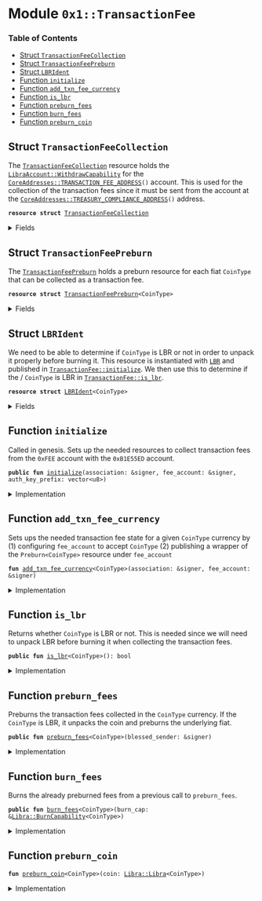 
<a name="0x1_TransactionFee"></a>

# Module `0x1::TransactionFee`

### Table of Contents

-  [Struct `TransactionFeeCollection`](#0x1_TransactionFee_TransactionFeeCollection)
-  [Struct `TransactionFeePreburn`](#0x1_TransactionFee_TransactionFeePreburn)
-  [Struct `LBRIdent`](#0x1_TransactionFee_LBRIdent)
-  [Function `initialize`](#0x1_TransactionFee_initialize)
-  [Function `add_txn_fee_currency`](#0x1_TransactionFee_add_txn_fee_currency)
-  [Function `is_lbr`](#0x1_TransactionFee_is_lbr)
-  [Function `preburn_fees`](#0x1_TransactionFee_preburn_fees)
-  [Function `burn_fees`](#0x1_TransactionFee_burn_fees)
-  [Function `preburn_coin`](#0x1_TransactionFee_preburn_coin)



<a name="0x1_TransactionFee_TransactionFeeCollection"></a>

## Struct `TransactionFeeCollection`

The
<code><a href="#0x1_TransactionFee_TransactionFeeCollection">TransactionFeeCollection</a></code> resource holds the
<code><a href="LibraAccount.md#0x1_LibraAccount_WithdrawCapability">LibraAccount::WithdrawCapability</a></code> for the
<code><a href="CoreAddresses.md#0x1_CoreAddresses_TRANSACTION_FEE_ADDRESS">CoreAddresses::TRANSACTION_FEE_ADDRESS</a>()</code> account.
This is used for the collection of the transaction fees since it
must be sent from the account at the
<code><a href="CoreAddresses.md#0x1_CoreAddresses_TREASURY_COMPLIANCE_ADDRESS">CoreAddresses::TREASURY_COMPLIANCE_ADDRESS</a>()</code> address.


<pre><code><b>resource</b> <b>struct</b> <a href="#0x1_TransactionFee_TransactionFeeCollection">TransactionFeeCollection</a>
</code></pre>



<details>
<summary>Fields</summary>


<dl>
<dt>

<code>cap: <a href="LibraAccount.md#0x1_LibraAccount_WithdrawCapability">LibraAccount::WithdrawCapability</a></code>
</dt>
<dd>

</dd>
</dl>


</details>

<a name="0x1_TransactionFee_TransactionFeePreburn"></a>

## Struct `TransactionFeePreburn`

The
<code><a href="#0x1_TransactionFee_TransactionFeePreburn">TransactionFeePreburn</a></code> holds a preburn resource for each
fiat
<code>CoinType</code> that can be collected as a transaction fee.


<pre><code><b>resource</b> <b>struct</b> <a href="#0x1_TransactionFee_TransactionFeePreburn">TransactionFeePreburn</a>&lt;CoinType&gt;
</code></pre>



<details>
<summary>Fields</summary>


<dl>
<dt>

<code>preburn: <a href="Libra.md#0x1_Libra_Preburn">Libra::Preburn</a>&lt;CoinType&gt;</code>
</dt>
<dd>

</dd>
</dl>


</details>

<a name="0x1_TransactionFee_LBRIdent"></a>

## Struct `LBRIdent`

We need to be able to determine if
<code>CoinType</code> is LBR or not in
order to unpack it properly before burning it. This resource is
instantiated with
<code><a href="LBR.md#0x1_LBR">LBR</a></code> and published in
<code><a href="#0x1_TransactionFee_initialize">TransactionFee::initialize</a></code>.
We then use this to determine if the /
<code>CoinType</code> is LBR in
<code><a href="#0x1_TransactionFee_is_lbr">TransactionFee::is_lbr</a></code>.


<pre><code><b>resource</b> <b>struct</b> <a href="#0x1_TransactionFee_LBRIdent">LBRIdent</a>&lt;CoinType&gt;
</code></pre>



<details>
<summary>Fields</summary>


<dl>
<dt>

<code>dummy_field: bool</code>
</dt>
<dd>

</dd>
</dl>


</details>

<a name="0x1_TransactionFee_initialize"></a>

## Function `initialize`

Called in genesis. Sets up the needed resources to collect
transaction fees from the
<code>0xFEE</code> account with the
<code>0xB1E55ED</code> account.


<pre><code><b>public</b> <b>fun</b> <a href="#0x1_TransactionFee_initialize">initialize</a>(association: &signer, fee_account: &signer, auth_key_prefix: vector&lt;u8&gt;)
</code></pre>



<details>
<summary>Implementation</summary>


<pre><code><b>public</b> <b>fun</b> <a href="#0x1_TransactionFee_initialize">initialize</a>(association: &signer, fee_account: &signer, auth_key_prefix: vector&lt;u8&gt;) {
    <b>assert</b>(
        <a href="Signer.md#0x1_Signer_address_of">Signer::address_of</a>(association) == <a href="CoreAddresses.md#0x1_CoreAddresses_ASSOCIATION_ROOT_ADDRESS">CoreAddresses::ASSOCIATION_ROOT_ADDRESS</a>(),
        0
    );
    <b>assert</b>(
        <a href="Signer.md#0x1_Signer_address_of">Signer::address_of</a>(fee_account) == <a href="CoreAddresses.md#0x1_CoreAddresses_TRANSACTION_FEE_ADDRESS">CoreAddresses::TRANSACTION_FEE_ADDRESS</a>(),
        0
    );

    <a href="LibraAccount.md#0x1_LibraAccount_create_testnet_account">LibraAccount::create_testnet_account</a>&lt;<a href="LBR.md#0x1_LBR">LBR</a>&gt;(
        association, <a href="Signer.md#0x1_Signer_address_of">Signer::address_of</a>(fee_account), auth_key_prefix
    );
    // accept fees in all the currencies. No need <b>to</b> do this for <a href="LBR.md#0x1_LBR">LBR</a>
    <a href="#0x1_TransactionFee_add_txn_fee_currency">add_txn_fee_currency</a>&lt;<a href="Coin1.md#0x1_Coin1">Coin1</a>&gt;(association, fee_account);
    <a href="#0x1_TransactionFee_add_txn_fee_currency">add_txn_fee_currency</a>&lt;<a href="Coin2.md#0x1_Coin2">Coin2</a>&gt;(association, fee_account);

    <b>let</b> cap = <a href="LibraAccount.md#0x1_LibraAccount_extract_withdraw_capability">LibraAccount::extract_withdraw_capability</a>(fee_account);
    move_to(fee_account, <a href="#0x1_TransactionFee_TransactionFeeCollection">TransactionFeeCollection</a> { cap });
    move_to(fee_account, <a href="#0x1_TransactionFee_LBRIdent">LBRIdent</a>&lt;<a href="LBR.md#0x1_LBR">LBR</a>&gt;{});
}
</code></pre>



</details>

<a name="0x1_TransactionFee_add_txn_fee_currency"></a>

## Function `add_txn_fee_currency`

Sets ups the needed transaction fee state for a given
<code>CoinType</code> currency by
(1) configuring
<code>fee_account</code> to accept
<code>CoinType</code>
(2) publishing a wrapper of the
<code>Preburn&lt;CoinType&gt;</code> resource under
<code>fee_account</code>


<pre><code><b>fun</b> <a href="#0x1_TransactionFee_add_txn_fee_currency">add_txn_fee_currency</a>&lt;CoinType&gt;(association: &signer, fee_account: &signer)
</code></pre>



<details>
<summary>Implementation</summary>


<pre><code><b>fun</b> <a href="#0x1_TransactionFee_add_txn_fee_currency">add_txn_fee_currency</a>&lt;CoinType&gt;(association: &signer, fee_account: &signer) {
    <a href="LibraAccount.md#0x1_LibraAccount_add_currency">LibraAccount::add_currency</a>&lt;CoinType&gt;(fee_account);
    move_to(fee_account, <a href="#0x1_TransactionFee_TransactionFeePreburn">TransactionFeePreburn</a>&lt;CoinType&gt; {
        preburn: <a href="Libra.md#0x1_Libra_create_preburn">Libra::create_preburn</a>(association)
    })
}
</code></pre>



</details>

<a name="0x1_TransactionFee_is_lbr"></a>

## Function `is_lbr`

Returns whether
<code>CoinType</code> is LBR or not. This is needed since we
will need to unpack LBR before burning it when collecting the
transaction fees.


<pre><code><b>public</b> <b>fun</b> <a href="#0x1_TransactionFee_is_lbr">is_lbr</a>&lt;CoinType&gt;(): bool
</code></pre>



<details>
<summary>Implementation</summary>


<pre><code><b>public</b> <b>fun</b> <a href="#0x1_TransactionFee_is_lbr">is_lbr</a>&lt;CoinType&gt;(): bool {
    exists&lt;<a href="#0x1_TransactionFee_LBRIdent">LBRIdent</a>&lt;CoinType&gt;&gt;(<a href="CoreAddresses.md#0x1_CoreAddresses_TRANSACTION_FEE_ADDRESS">CoreAddresses::TRANSACTION_FEE_ADDRESS</a>())
}
</code></pre>



</details>

<a name="0x1_TransactionFee_preburn_fees"></a>

## Function `preburn_fees`

Preburns the transaction fees collected in the
<code>CoinType</code> currency.
If the
<code>CoinType</code> is LBR, it unpacks the coin and preburns the
underlying fiat.


<pre><code><b>public</b> <b>fun</b> <a href="#0x1_TransactionFee_preburn_fees">preburn_fees</a>&lt;CoinType&gt;(blessed_sender: &signer)
</code></pre>



<details>
<summary>Implementation</summary>


<pre><code><b>public</b> <b>fun</b> <a href="#0x1_TransactionFee_preburn_fees">preburn_fees</a>&lt;CoinType&gt;(blessed_sender: &signer)
<b>acquires</b> <a href="#0x1_TransactionFee_TransactionFeeCollection">TransactionFeeCollection</a>, <a href="#0x1_TransactionFee_TransactionFeePreburn">TransactionFeePreburn</a> {
    <b>assert</b>(
        <a href="Signer.md#0x1_Signer_address_of">Signer::address_of</a>(blessed_sender) == <a href="CoreAddresses.md#0x1_CoreAddresses_TREASURY_COMPLIANCE_ADDRESS">CoreAddresses::TREASURY_COMPLIANCE_ADDRESS</a>(),
        0
    );
    <b>if</b> (<a href="#0x1_TransactionFee_is_lbr">is_lbr</a>&lt;CoinType&gt;()) {
        <b>let</b> amount = <a href="LibraAccount.md#0x1_LibraAccount_balance">LibraAccount::balance</a>&lt;<a href="LBR.md#0x1_LBR">LBR</a>&gt;(<a href="CoreAddresses.md#0x1_CoreAddresses_TRANSACTION_FEE_ADDRESS">CoreAddresses::TRANSACTION_FEE_ADDRESS</a>());
        <b>let</b> coins = <a href="LibraAccount.md#0x1_LibraAccount_withdraw_from">LibraAccount::withdraw_from</a>&lt;<a href="LBR.md#0x1_LBR">LBR</a>&gt;(
            &borrow_global&lt;<a href="#0x1_TransactionFee_TransactionFeeCollection">TransactionFeeCollection</a>&gt;(0xFEE).cap,
            amount
        );
        <b>let</b> (coin1, coin2) = <a href="LBR.md#0x1_LBR_unpack">LBR::unpack</a>(blessed_sender, coins);
        <a href="#0x1_TransactionFee_preburn_coin">preburn_coin</a>&lt;<a href="Coin1.md#0x1_Coin1">Coin1</a>&gt;(coin1);
        <a href="#0x1_TransactionFee_preburn_coin">preburn_coin</a>&lt;<a href="Coin2.md#0x1_Coin2">Coin2</a>&gt;(coin2)
    } <b>else</b> {
        <b>let</b> amount = <a href="LibraAccount.md#0x1_LibraAccount_balance">LibraAccount::balance</a>&lt;CoinType&gt;(<a href="CoreAddresses.md#0x1_CoreAddresses_TRANSACTION_FEE_ADDRESS">CoreAddresses::TRANSACTION_FEE_ADDRESS</a>());
        <b>let</b> coins = <a href="LibraAccount.md#0x1_LibraAccount_withdraw_from">LibraAccount::withdraw_from</a>&lt;CoinType&gt;(
            &borrow_global&lt;<a href="#0x1_TransactionFee_TransactionFeeCollection">TransactionFeeCollection</a>&gt;(0xFEE).cap,
            amount
        );
        <a href="#0x1_TransactionFee_preburn_coin">preburn_coin</a>(coins)
    }
}
</code></pre>



</details>

<a name="0x1_TransactionFee_burn_fees"></a>

## Function `burn_fees`

Burns the already preburned fees from a previous call to
<code>preburn_fees</code>.


<pre><code><b>public</b> <b>fun</b> <a href="#0x1_TransactionFee_burn_fees">burn_fees</a>&lt;CoinType&gt;(burn_cap: &<a href="Libra.md#0x1_Libra_BurnCapability">Libra::BurnCapability</a>&lt;CoinType&gt;)
</code></pre>



<details>
<summary>Implementation</summary>


<pre><code><b>public</b> <b>fun</b> <a href="#0x1_TransactionFee_burn_fees">burn_fees</a>&lt;CoinType&gt;(burn_cap: &BurnCapability&lt;CoinType&gt;)
<b>acquires</b> <a href="#0x1_TransactionFee_TransactionFeePreburn">TransactionFeePreburn</a> {
    <b>let</b> preburn = &<b>mut</b> borrow_global_mut&lt;<a href="#0x1_TransactionFee_TransactionFeePreburn">TransactionFeePreburn</a>&lt;CoinType&gt;&gt;(
        <a href="CoreAddresses.md#0x1_CoreAddresses_TRANSACTION_FEE_ADDRESS">CoreAddresses::TRANSACTION_FEE_ADDRESS</a>()
    ).preburn;
    <a href="Libra.md#0x1_Libra_burn_with_resource_cap">Libra::burn_with_resource_cap</a>(
        preburn,
        <a href="CoreAddresses.md#0x1_CoreAddresses_TRANSACTION_FEE_ADDRESS">CoreAddresses::TRANSACTION_FEE_ADDRESS</a>(),
        burn_cap
    )
}
</code></pre>



</details>

<a name="0x1_TransactionFee_preburn_coin"></a>

## Function `preburn_coin`



<pre><code><b>fun</b> <a href="#0x1_TransactionFee_preburn_coin">preburn_coin</a>&lt;CoinType&gt;(coin: <a href="Libra.md#0x1_Libra_Libra">Libra::Libra</a>&lt;CoinType&gt;)
</code></pre>



<details>
<summary>Implementation</summary>


<pre><code><b>fun</b> <a href="#0x1_TransactionFee_preburn_coin">preburn_coin</a>&lt;CoinType&gt;(coin: <a href="Libra.md#0x1_Libra">Libra</a>&lt;CoinType&gt;)
<b>acquires</b> <a href="#0x1_TransactionFee_TransactionFeePreburn">TransactionFeePreburn</a> {
    <b>let</b> preburn = &<b>mut</b> borrow_global_mut&lt;<a href="#0x1_TransactionFee_TransactionFeePreburn">TransactionFeePreburn</a>&lt;CoinType&gt;&gt;(
        <a href="CoreAddresses.md#0x1_CoreAddresses_TRANSACTION_FEE_ADDRESS">CoreAddresses::TRANSACTION_FEE_ADDRESS</a>()
    ).preburn;
    <a href="Libra.md#0x1_Libra_preburn_with_resource">Libra::preburn_with_resource</a>(
        coin,
        preburn,
        <a href="CoreAddresses.md#0x1_CoreAddresses_TRANSACTION_FEE_ADDRESS">CoreAddresses::TRANSACTION_FEE_ADDRESS</a>()
    );
}
</code></pre>



</details>
